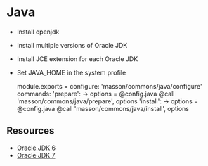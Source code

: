 
# Java

* Install openjdk
* Install multiple versions of Oracle JDK
* Install JCE extension for each Oracle JDK
* Set JAVA_HOME in the system profile

    module.exports =
      configure:
        'masson/commons/java/configure'
      commands:
        'prepare': ->
          options = @config.java
          @call 'masson/commons/java/prepare', options
        'install': ->
          options = @config.java
          @call 'masson/commons/java/install', options

## Resources

*   [Oracle JDK 6](http://www.oracle.com/technetwork/java/javasebusiness/downloads/java-archive-downloads-javase6-419409.html#jdk-6u45-oth-JPR)
*   [Oracle JDK 7](http://www.oracle.com/technetwork/java/javase/downloads/jdk7-downloads-1880260.html)

